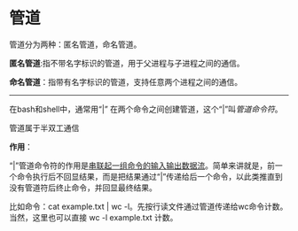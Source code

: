 # 管道

管道分为两种：匿名管道，命名管道。

**匿名管道**:指不带名字标识的管道，用于父进程与子进程之间的通信。

**命名管道**：指带有名字标识的管道，支持任意两个进程之间的通信。

___

在bash和shell中，通常用“|” 在两个命令之间创建管道，这个“|”叫*管道命令符*。

管道属于半双工通信

**作用**：

“|”管道命令符的作用是<u>串联起一组命令的输入输出数据流</u>。简单来讲就是，前一个命令执行后不回显结果，而是把结果通过“|”传递给后一个命令，以此类推直到没有管道符后终止命令，并回显最终结果。 

比如命令：cat example.txt | wc -l。先按行读文件通过管道传递给wc命令计数。当然，这里也可以直接 wc -l example.txt 计数。